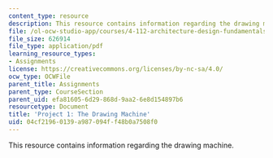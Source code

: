 ```yaml
---
content_type: resource
description: This resource contains information regarding the drawing machine.
file: /ol-ocw-studio-app/courses/4-112-architecture-design-fundamentals-i-nano-machines-fall-2012/04cf21960139a987094ff48b0a7508f0_MIT4_112F12_prjct1-draw.pdf
file_size: 626914
file_type: application/pdf
learning_resource_types:
- Assignments
license: https://creativecommons.org/licenses/by-nc-sa/4.0/
ocw_type: OCWFile
parent_title: Assignments
parent_type: CourseSection
parent_uid: efa81605-6d29-868d-9aa2-6e8d154897b6
resourcetype: Document
title: 'Project 1: The Drawing Machine'
uid: 04cf2196-0139-a987-094f-f48b0a7508f0
---
```

This resource contains information regarding the drawing machine.